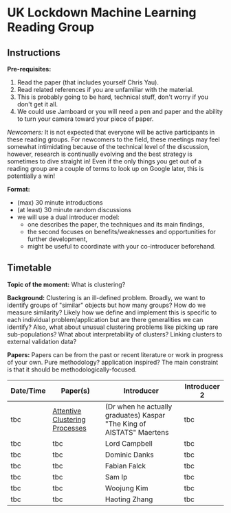 # UK Lockdown Machine Learning Reading Group

## Instructions

**Pre-requisites:** 

1. Read the paper (that includes yourself Chris Yau).
2. Read related references if you are unfamiliar with the material.
3. This is probably going to be hard, technical stuff, don't worry if you don't get it all.
4. We could use Jamboard or you will need a pen and paper and the ability to turn your camera toward your piece of paper.

*Newcomers:* It is not expected that everyone will be active participants in these reading groups. For newcomers to the field, these meetings may feel somewhat intimidating because of the technical level of the discussion, however, research is continually evolving and the best strategy is sometimes to dive straight in! Even if the only things you get out of a reading group are a couple of terms to look up on Google later, this is potentially a win!  

**Format:** 

- (max) 30 minute introductions
- (at least) 30 minute random discussions
- we will use a dual introducer model: 
  - one describes the paper, the techniques and its main findings, 
  - the second focuses on benefits/weaknesses and opportunities for further development,
  - might be useful to coordinate with your co-introducer beforehand.
  
## Timetable

**Topic of the moment:** What is clustering? 

**Background:** Clustering is an ill-defined problem. Broadly, we want to identify groups of "similar" objects but how many groups? How do we measure similarity? Likely how we define and implement this is specific to each individual problem/application but are there generalities we can identify? Also, what about unusual clustering problems like picking up rare sub-populations? What about interpretability of clusters? Linking clusters to external validation data? 

**Papers:** Papers can be from the past or recent literature or work in progress of your own. Pure methodology? application inspired? The main constraint is that it should be methodologically-focused.

| **Date/Time** | **Paper(s)** | **Introducer** | **Introducer 2** |
| ------------- | ------------ | -------------- | ---------------- |
| tbc | [Attentive Clustering Processes](https://arxiv.org/pdf/2010.15727.pdf) | (Dr when he actually graduates) Kaspar "The King of AISTATS" Maertens |  tbc |
| tbc | tbc | Lord Campbell | tbc |
| tbc | tbc | Dominic Danks | tbc |
| tbc | tbc | Fabian Falck | tbc |
| tbc | tbc | Sam Ip | tbc |
| tbc | tbc | Woojung Kim | tbc |
| tbc | tbc | Haoting Zhang | tbc |
